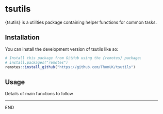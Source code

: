 
<!-- README.md is generated from README.Rmd. Please edit that file -->

# tsutils

{tsutils} is a utilities package containing helper functions for common
tasks.

## Installation

You can install the development version of tsutils like so:

``` r
# Install this package from GitHub using the {remotes} package:
# install.packages("remotes")
remotes::install_github("https://github.com/ThomUK/tsutils")
```

## Usage

Details of main functions to follow

------------------------------------------------------------------------

END
